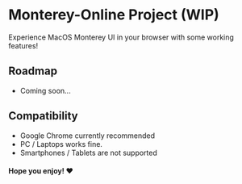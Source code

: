 # Monterey-Online Project (WIP)
Experience MacOS Monterey UI in your browser with some working features! 
## Roadmap
* Coming soon...
## Compatibility
* Google Chrome currently recommended
* PC / Laptops works fine. 
* Smartphones / Tablets are not supported

#### Hope you enjoy! ❤️
